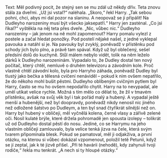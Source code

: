 Text:
Měl podivný pocit, že stejný sen se mu zdál už někdy dřív. Teta znovu stála za dveřmi. „Už jsi vstal?“ naléhala. „Skoro,“ řekl Harry. „Tak sebou pohni, chci, abys mi dal pozor na slaninu. A neopovaž se ji připálit! Na Dudleyho narozeniny musí být všecko jaksepatří.“ Harry jen zasténal. „Co jsi říkal?“ vyštěkla na něj teta přes dveře. „Nic, vůbec nic.“ Dudleyho narozeniny – jak jenom na ně mohl zapomenout? Harry pomalu vylezl z postele a začal hledat ponožky. Pod postelí nějaké našel, z jedné vyklepal pavouka a natáhl si je. Na pavouky byl zvyklý, poněvadž v přístěnku pod schody jich bylo plno, a právě tam spával. Když už byl oblečený, sešel předsíní dolů do kuchyně. Stůl málem nebylo vidět, tolik na něm leželo dárků k Dudleyho narozeninám. Vypadalo to, že Dudley dostal ten nový počítač, který chtěl, nemluvě o druhém televizoru a závodním kole. Proč vlastně chtěl závodní kolo, byla pro Harryho záhada, poněvadž Dudley byl tlustý jako bečka a tělesná cvičení nenáviděl – pokud k nim ovšem nepatřilo, že do někoho mohl bušit pěstmi. Dudleyho oblíbeným cvičným pytlem byl Harry, často se mu ho ovšem nepodařilo chytit. Harry na to nevypadal, ale uměl utíkat velice rychle. Možná s tím mělo co dělat to, že žil v tmavém přístěnku, avšak na svůj věk byl i tak pořád malý a hubený. A vypadal ještě menší a hubenější, než byl doopravdy, poněvadž nikdy nenosil nic jiného než odložené šatstvo po Dudleym, a ten byl snad čtyřikrát silnější než on. Harry byl hubený v obličeji, měl vyčnělá kolena, černé vlasy a zářivě zelené oči. Nosil kulaté brýle, které držela pohromadě jen spousta izolepy – tolikrát už od Dudleyho dostal pěstí do nosu. Jediné, co se Harrymu na jeho vlastním obličeji zamlouvalo, byla velice tenká jizva na čele, která svým tvarem připomínala blesk. Pokud se pamatoval, měl ji odjakživa, a první otázku, na kterou si vůbec dokázal vzpomenout, položil tetě Petunii, když se jí zeptal, jak k té jizvě přišel. „Při té havárii (nehodě), kdy zahynuli tvoji rodiče,“ řekla mu tenkrát. „A nech si ty hloupé otázky.“